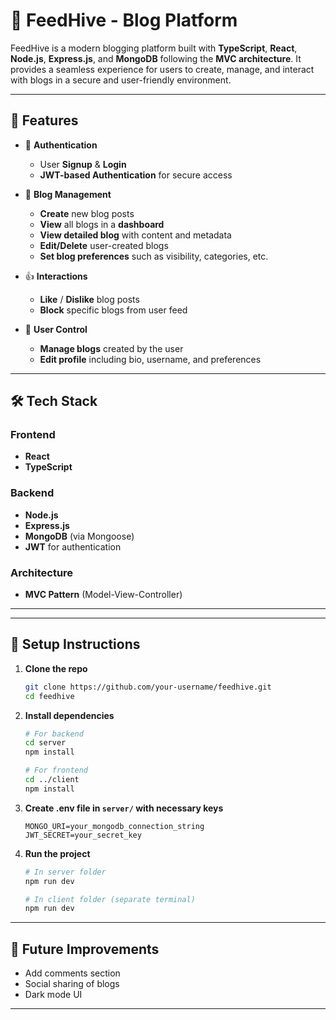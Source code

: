 # 🐝 FeedHive - Blog Platform

FeedHive is a modern blogging platform built with **TypeScript**, **React**, **Node.js**, **Express.js**, and **MongoDB** following the **MVC architecture**. It provides a seamless experience for users to create, manage, and interact with blogs in a secure and user-friendly environment.

---

## 🚀 Features

- 🔐 **Authentication**
  - User **Signup** & **Login**
  - **JWT-based Authentication** for secure access

- 📝 **Blog Management**
  - **Create** new blog posts
  - **View** all blogs in a **dashboard**
  - **View detailed blog** with content and metadata
  - **Edit/Delete** user-created blogs
  - **Set blog preferences** such as visibility, categories, etc.

- 👍 **Interactions**
  - **Like** / **Dislike** blog posts
  - **Block** specific blogs from user feed

- 👤 **User Control**
  - **Manage blogs** created by the user
  - **Edit profile** including bio, username, and preferences

---

## 🛠️ Tech Stack

### Frontend
- **React**
- **TypeScript**

### Backend
- **Node.js**
- **Express.js**
- **MongoDB** (via Mongoose)
- **JWT** for authentication

### Architecture
- **MVC Pattern** (Model-View-Controller)

---

---

## 🧪 Setup Instructions

1. **Clone the repo**
   ```bash
   git clone https://github.com/your-username/feedhive.git
   cd feedhive
   ```

2. **Install dependencies**
   ```bash
   # For backend
   cd server
   npm install

   # For frontend
   cd ../client
   npm install
   ```

3. **Create .env file in `server/` with necessary keys**
   ```env
   MONGO_URI=your_mongodb_connection_string
   JWT_SECRET=your_secret_key
   ```

4. **Run the project**
   ```bash
   # In server folder
   npm run dev

   # In client folder (separate terminal)
   npm run dev
   ```

---

## 📌 Future Improvements
- Add comments section
- Social sharing of blogs
- Dark mode UI

---